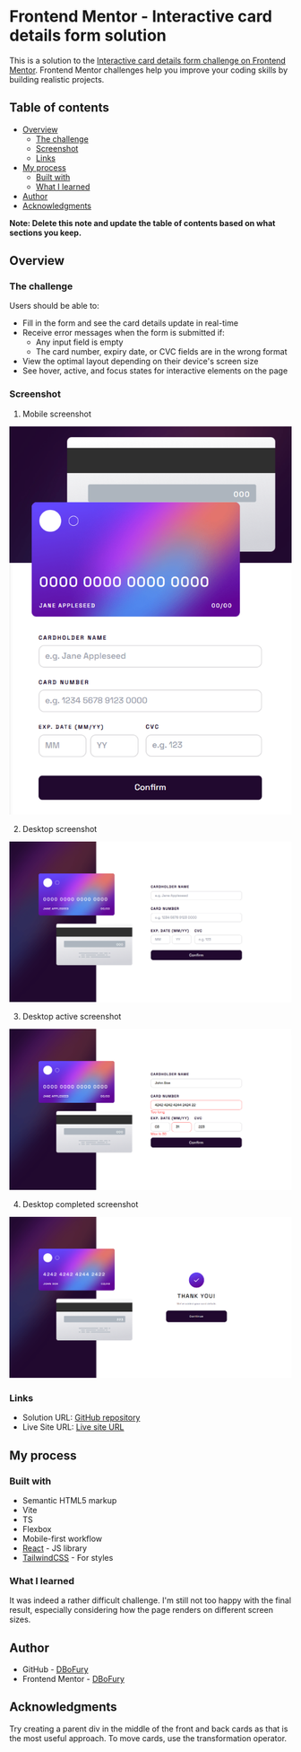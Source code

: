 # Frontend Mentor - Interactive card details form solution

This is a solution to the [Interactive card details form challenge on Frontend Mentor](https://www.frontendmentor.io/challenges/interactive-card-details-form-XpS8cKZDWw). Frontend Mentor challenges help you improve your coding skills by building realistic projects.

## Table of contents

- [Overview](#overview)
  - [The challenge](#the-challenge)
  - [Screenshot](#screenshot)
  - [Links](#links)
- [My process](#my-process)
  - [Built with](#built-with)
  - [What I learned](#what-i-learned)
- [Author](#author)
- [Acknowledgments](#acknowledgments)

**Note: Delete this note and update the table of contents based on what sections you keep.**

## Overview

### The challenge

Users should be able to:

- Fill in the form and see the card details update in real-time
- Receive error messages when the form is submitted if:
  - Any input field is empty
  - The card number, expiry date, or CVC fields are in the wrong format
- View the optimal layout depending on their device's screen size
- See hover, active, and focus states for interactive elements on the page

### Screenshot

1. Mobile screenshot

![Mobile](./screenshots/Mobile.PNG)

2. Desktop screenshot

![Desktop](./screenshots/Desktop.PNG)

3. Desktop active screenshot

![Desktop (active)](./screenshots/Desktop-Active.PNG)

4. Desktop completed screenshot

![Desktop (completed)](./screenshots/Desktop-Completed.PNG)

### Links

- Solution URL: [GitHub repository](https://github.com/DBoFury/frontend-mentor-challenges/tree/main/src/app/interactive-card-component)
- Live Site URL: [Live site URL](https://dbofury.github.io/frontend-mentor-challenges/interactive-card-component)

## My process

### Built with

- Semantic HTML5 markup
- Vite
- TS
- Flexbox
- Mobile-first workflow
- [React](https://reactjs.org/) - JS library
- [TailwindCSS](https://tailwindcss.com/) - For styles

### What I learned

It was indeed a rather difficult challenge. I'm still not too happy with the final result, especially considering how the page renders on different screen sizes.

## Author

- GitHub - [DBoFury](https://github.com/DBoFury)
- Frontend Mentor - [DBoFury](https://www.frontendmentor.io/profile/DBoFury)

## Acknowledgments

Try creating a parent div in the middle of the front and back cards as that is the most useful approach. To move cards, use the transformation operator.
